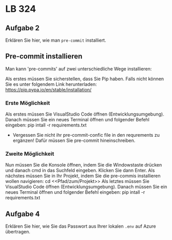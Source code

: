 # LB 324

## Aufgabe 2
Erklären Sie hier, wie man `pre-commit` installiert.

## Pre-commit installieren

Man kann 'pre-commits' auf zwei unterschiedliche Wege installieren:

Als erstes müssen Sie sicherstellen, dass Sie Pip haben. Falls nicht können Sie es unter folgendem Link herunterladen:
https://pip.pypa.io/en/stable/installation/

### Erste Möglichkeit
Als erstes müssen Sie VisualStudio Code öffnen (Entwicklungsumgebung). Danach müssen Sie ein neues Terminal öffnen und folgender Befehl eingeben:
pip intall -r requirements.txt

- Vergessen Sie nicht ihr pre-commit-confic file in den requrements zu ergänzen! Dafür müssen Sie pre-commit hineinschreiben. 

### Zweite Möglichkeit
Nun müssen Sie die Konsole öffnen, indem Sie die Windowstaste drücken und danach cmd in das Suchfeld eingeben. Klicken Sie dann Enter. 
Als nächstes müssen Sie in Ihr Projekt, indem Sie die pre-commis installieren wollen navigieren: cd <<Pfad/zum/Projekt>>
Als letztes müssen Sie VisualStudio Code öffnen (Entwicklungsumgebung). Danach müssen Sie ein neues Terminal öffnen und folgender Befehl eingeben:
pip intall -r requirements.txt


## Aufgabe 4
Erklären Sie hier, wie Sie das Passwort aus Ihrer lokalen `.env` auf Azure übertragen.
